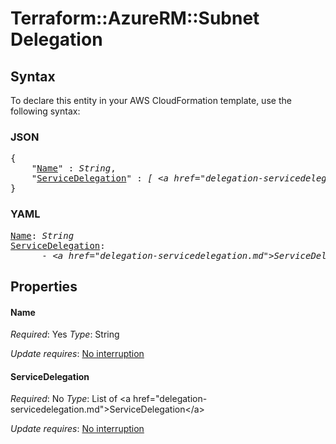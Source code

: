 # Terraform::AzureRM::Subnet Delegation

## Syntax

To declare this entity in your AWS CloudFormation template, use the following syntax:

### JSON

<pre>
{
    "<a href="#name" title="Name">Name</a>" : <i>String</i>,
    "<a href="#servicedelegation" title="ServiceDelegation">ServiceDelegation</a>" : <i>[ &lt;a href=&#34;delegation-servicedelegation.md&#34;&gt;ServiceDelegation&lt;/a&gt;, ... ]</i>
}
</pre>

### YAML

<pre>
<a href="#name" title="Name">Name</a>: <i>String</i>
<a href="#servicedelegation" title="ServiceDelegation">ServiceDelegation</a>: <i>
      - &lt;a href=&#34;delegation-servicedelegation.md&#34;&gt;ServiceDelegation&lt;/a&gt;</i>
</pre>

## Properties

#### Name

_Required_: Yes
_Type_: String

_Update requires_: [No interruption](https://docs.aws.amazon.com/AWSCloudFormation/latest/UserGuide/using-cfn-updating-stacks-update-behaviors.html#update-no-interrupt)

#### ServiceDelegation

_Required_: No
_Type_: List of &lt;a href=&#34;delegation-servicedelegation.md&#34;&gt;ServiceDelegation&lt;/a&gt;

_Update requires_: [No interruption](https://docs.aws.amazon.com/AWSCloudFormation/latest/UserGuide/using-cfn-updating-stacks-update-behaviors.html#update-no-interrupt)

